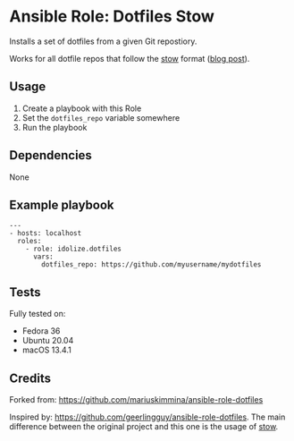 # Ansible Role: Dotfiles Stow

Installs a set of dotfiles from a given Git repostiory.

Works for all dotfile repos that follow the [stow][stow] format ([blog post](https://brandon.invergo.net/news/2012-05-26-using-gnu-stow-to-manage-your-dotfiles.html)).

## Usage

1. Create a playbook with this Role
2. Set the `dotfiles_repo` variable somewhere
3. Run the playbook

## Dependencies

None

## Example playbook

```
---
- hosts: localhost
  roles:
    - role: idolize.dotfiles
      vars:
        dotfiles_repo: https://github.com/myusername/mydotfiles
```


## Tests

Fully tested on:

* Fedora 36
* Ubuntu 20.04
* macOS 13.4.1

## Credits

Forked from: https://github.com/mariuskimmina/ansible-role-dotfiles

Inspired by: https://github.com/geerlingguy/ansible-role-dotfiles. The main difference between the original project and this one is the usage of [stow][stow].

[stow]: https://www.gnu.org/software/stow/
